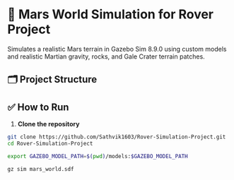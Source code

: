 # 🚀 Mars World Simulation for Rover Project

Simulates a realistic Mars terrain in Gazebo Sim 8.9.0 using custom models and realistic Martian gravity, rocks, and Gale Crater terrain patches.

## 🗂 Project Structure


## ✅ How to Run

1. **Clone the repository**

```bash
git clone https://github.com/Sathvik1603/Rover-Simulation-Project.git
cd Rover-Simulation-Project

export GAZEBO_MODEL_PATH=$(pwd)/models:$GAZEBO_MODEL_PATH

gz sim mars_world.sdf
